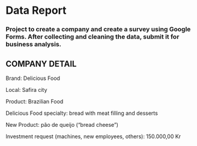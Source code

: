# Data Report
### Project to create a company and create a survey using Google Forms. After collecting and cleaning the data, submit it for business analysis.
## COMPANY DETAIL

Brand: Delicious Food

Local: Safira city

Product: Brazilian Food

Delicious Food specialty: bread with meat filling and desserts

New Product: pão de queijo (“bread cheese”)

Investment request (machines, new employees, others): 150.000,00 Kr
